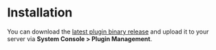 
# Installation

You can download the [latest plugin binary release](https://github.com/mattermost/mattermost-plugin-splunk/releases) and upload it to your server via **System Console > Plugin Management**.